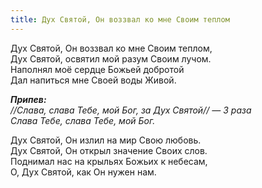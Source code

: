 ```yaml
---
title: Дух Святой, Он воззвал ко мне Своим теплом
---
```


Дух Святой, Он воззвал ко мне Своим теплом,  
Дух Святой, освятил мой разум Своим лучом.  
Наполнял моё сердце Божьей добротой  
Дал напиться мне Своей воды Живой. 

*__Припев:__  
//Слава, слава Тебе, мой Бог, за Дух Святой// — 3 раза  
Cлава Тебе, слава Тебе, мой Бог.*

Дух Святой, Он излил на мир Свою любовь.  
Дух Святой, Он открыл значение Своих слов.  
Поднимал нас на крыльях Божьих к небесам,  
О, Дух Святой, как Он нужен нам.
